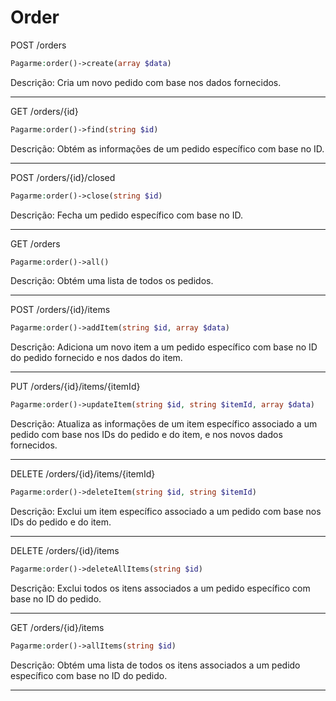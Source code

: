 # Order

POST /orders

```php
Pagarme:order()->create(array $data)
```

Descrição: Cria um novo pedido com base nos dados fornecidos.

---

GET /orders/{id}

```php
Pagarme:order()->find(string $id)
```

Descrição: Obtém as informações de um pedido específico com base no ID.

---

POST /orders/{id}/closed

```php
Pagarme:order()->close(string $id)
```

Descrição: Fecha um pedido específico com base no ID.

---

GET /orders

```php
Pagarme:order()->all()
```

Descrição: Obtém uma lista de todos os pedidos.

---

POST /orders/{id}/items

```php
Pagarme:order()->addItem(string $id, array $data)
```

Descrição: Adiciona um novo item a um pedido específico com base no ID do pedido fornecido e nos dados do item.

---

PUT /orders/{id}/items/{itemId}

```php
Pagarme:order()->updateItem(string $id, string $itemId, array $data)
```

Descrição: Atualiza as informações de um item específico associado a um pedido com base nos IDs do pedido e do item, e nos novos dados fornecidos.

---

DELETE /orders/{id}/items/{itemId}

```php
Pagarme:order()->deleteItem(string $id, string $itemId)
```

Descrição: Exclui um item específico associado a um pedido com base nos IDs do pedido e do item.

---

DELETE /orders/{id}/items

```php
Pagarme:order()->deleteAllItems(string $id)
```

Descrição: Exclui todos os itens associados a um pedido específico com base no ID do pedido.

---

GET /orders/{id}/items

```php
Pagarme:order()->allItems(string $id)
```

Descrição: Obtém uma lista de todos os itens associados a um pedido específico com base no ID do pedido.

---